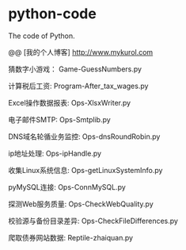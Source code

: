 # python-code
The code of Python.

@@ [我的个人博客] http://www.mykurol.com


猜数字小游戏：
Game-GuessNumbers.py

计算税后工资:
Program-After_tax_wages.py

Excel操作数据报表:
Ops-XlsxWriter.py

电子邮件SMTP:
Ops-Smtplib.py

DNS域名轮循业务监控:
Ops-dnsRoundRobin.py

ip地址处理:
Ops-ipHandle.py

收集Linux系统信息:
Ops-getLinuxSystemInfo.py

pyMySQL连接:
Ops-ConnMySQL.py

探测Web服务质量:
Ops-CheckWebQuality.py

校验源与备份目录差异:
Ops-CheckFileDifferences.py

爬取债券网站数据:
Reptile-zhaiquan.py
